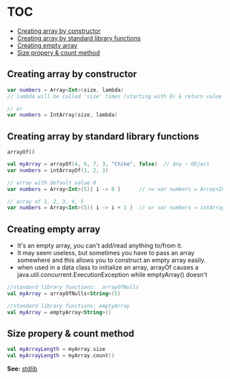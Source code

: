 # TOC
* [Creating array by constructor](/array.md#creating-array-by-constructor)
* [Creating array by standard library functions](/array.md#creating-array-by-standard-library-functions)
* [Creating empty array](/array.md#creating-empty-array)
* [Size propery & count method](/array.md#size-propery--count-method)


## Creating array by constructor
```kotlin
var numbers = Array<Int>(size, lambda)
// lambda will be called 'size' times (starting with 0) & return value

// or
var numbers = IntArray(size, lambda)
```

## Creating array by standard library functions
`arrayOf()`
```kotlin
val myArray = arrayOf(4, 5, 7, 3, "Chike", false)  // Any ~ Object
var numbers = intArrayOf(1, 2, 3)

// array with default value 0
var numbers = Array<Int>(5){ i -> 0 }      // <= var numbers = Array<Int>(5, { i -> 0 })

// array of 1, 2, 3, 4, 5
var numbers = Array<Int>(5){ i -> i + 1 }  // or var numbers = intArrayOf(1, 2, 3 4, 5)
```
## Creating empty array
* It's an empty array, you can't add/read anything to/from it. 
* It may seem useless, but sometimes you have to pass an array somewhere and this allows you to construct an empty array easily.
* when used in a data class to initialize an array, arrayOf causes a java.util.concurrent.ExecutionException while emptyArray() doesn't
```kotlin
//standard library functions:  arrayOfNulls
val myArray = arrayOfNulls<String>(5)

//standard library functions: emptyArray
val myArray = emptyArray<String>()
```

## Size propery & count method
```kotlin
val myArrayLength = myArray.size
val myArrayLength = myArray.count()
```

**See:** [stdlib](https://kotlinlang.org/api/latest/jvm/stdlib/kotlin/-array/)
